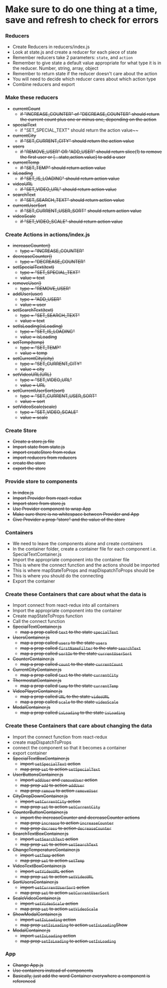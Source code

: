 # Make sure to do one thing at a time, save and refresh to check for errors

###  Reducers
  * Create Reducers in reducers/index.js
  * Look at state.js and create a reducer for each piece of state
  * Remember reducers take 2 parameters: `state`, and `action`
  * Remember to give state a default value appropriate for what type it is in the reducer. Number, string, array, object
  * Remember to return state if the reducer doesn't care about the action
  * You will need to decide which reducer cares about which action type
  * Combine reducers and export

### Make these reducers
  * ~~currentCount~~
    * ~~if "INCREASE_COUNTER" of "DECREASE_COUNTER" should return the current count plus one or minus one, depending on the action~~
  * ~~specialText~~
    * if "SET_SPECIAL_TEXT" should return the action value~~
  * ~~currentCity~~
    * ~~if "SET_CURRENT_CITY" should return the action value~~
  * ~~users~~
    * ~~if "REMOVE_USER" OR "ADD_USER" should return slice(1) to remove the first user or [...state,action.value] to add a user~~
  * ~~currentTemp~~
    * ~~if "SET_TEMP" should return action value~~
  * ~~isLoading~~
    * ~~if "SET_IS_LOADING" should return action value~~
  * ~~videoURL~~
    * ~~if "SET_VIDEO_URL" should return action value~~
  * ~~searchText~~
    * ~~if "SET_SEARCH_TEXT" should return action value~~
  * ~~currentUserSort~~
    * ~~if "SET_CURRENT_USER_SORT"~~ ~~should return action value~~
  * ~~videoScale~~
    * ~~if "SET_VIDEO_SCALE" should return action value~~
### Create Actions in actions/index.js
  * ~~increaseCounter()~~
    * ~~type = "INCREASE_COUNTER"~~
  * ~~decreaseCounter()~~
    * ~~type = "DECREASE_COUNTER"~~
  * ~~setSpecialText(text)~~
    * ~~type = "SET_SPECIAL_TEXT"~~
    * ~~value = text~~
  * ~~removeUser()~~
    * ~~type = "REMOVE_USER"~~
  * ~~addUser(user)~~
    * ~~type = "ADD_USER"~~
    * ~~value = user~~
  * ~~setSearchText(text)~~
    * ~~type = "SET_SEARCH_TEXT"~~
    * ~~value = text~~
  * ~~setIsLoading(isLoading)~~
    * ~~type = "SET_IS_LOADING"~~
    * ~~value = isLoading~~
  * ~~setTemp(temp)~~
    * ~~type = "SET_TEMP"~~
    * ~~value = temp~~
  * ~~setCurrentCity(city)~~
    * ~~type = "SET_CURRENT_CITY"~~
    * ~~value = city~~
  * ~~setVideoURL(URL)~~
    * ~~type = "SET_VIDEO_URL"~~
    * ~~value = URL~~
  * ~~setCurrentUserSort(sort)~~
    * ~~type = "SET_CURRENT_USER_SORT"~~
    * ~~value = sort~~
  * ~~setVideoScale(scale)~~
    * ~~type = "SET_VIDEO_SCALE"~~
    * ~~value = scale~~
### Create Store
  * ~~Create a store.js file~~
  * ~~Import state from state.js~~
  * ~~import createStore from redux~~
  * ~~import reducers from reducers~~
  * ~~create the store~~
  * ~~export the store~~

### Provide store to components
  * ~~In index.js~~
  * ~~Import Provider from react-redux~~
  * ~~Import store from store.js~~
  * ~~Use Provider component to wrap App~~
  * ~~Make sure there is no whitespace between Provider and App~~
  * ~~Give Provider a prop “store” and the value of the store~~


### Containers
  * We need to leave the components alone and create containers
  * In the container folder, create a container file for each component i.e. SpecialTextContainer.js
  * Import the appropriate component into the container file
  * This is where the connect function and the actions should be imported
  * This is where mapStateToProps and mapDispatchToProps should be
  * This is where you should do the connecting
  * Export the container



### Create these Containers that care about what the data is
  * Import connect from react-redux into all containers
  * Import the appropriate component into the container
  * Create mapStateToProps function
  * Call the connect function
  * ~~SpecialTextContainer.js~~
    * ~~map a prop called `text` to the state `specialText`~~
  * ~~UsersContainer.js~~
    * ~~map a prop called `users` to the state `users`~~
    * ~~map a prop called
    `firstNameFilter` to the state `searchText`~~
    * ~~map a prop called `sortOn` to the state `currentUserSort`~~
  * ~~CounterContainer.js~~
    * ~~map a prop called `count` to the state `currentCount`~~
  * ~~CurrentCityContainer.js~~
    * ~~map a prop called `text` to the state `currentCity`~~
  * ~~ThermostatContainer.js~~
    * ~~map a prop called `temp` to the state `currentTemp`~~
  * ~~VideoPlayerContainer.js~~
    * ~~map a prop called `URL` to the state `videoURL`~~
    * ~~map a prop called `scale` to the state `videoScale`~~
  * ~~ModalContainer.js~~
    * ~~map a prop called `isLoading` to the state `isLoading`~~

### Create these Containers that care about changing the data
  * Import the connect function from react-redux
  * create mapDispatchToProps
  * connect the component so that it becomes a container
  * export container
  * ~~SpecialTextBoxContainer.js~~
    * ~~import `setSpecialText` action~~
    * ~~map prop `set` to action `setSpecialText`~~
  * ~~UserButtonsContainer.js~~
    * ~~import `addUser` and `removeUser` action~~
    * ~~map prop `add` to action `addUser`~~
    * ~~map prop `remove` to action `removeUser`~~
  * ~~CityDropDownContainer.js~~
    * ~~import `setCurrentCity` action~~
    * ~~map prop `set` to action `setCurrentCity`~~
  * ~~CounterButtonContainer.js~~
    * ~~import the increaseCounter and decreaseCounter actions~~
    * ~~map prop `increase` to action `increaseCounter`~~
    * ~~map prop `decrees` to action `decreaseCounter`~~
  * ~~SearchTextBoxContainer.js~~
    * ~~import `setSearchText` action~~
    * ~~map prop `set` to action `setSearchText`~~
  * ~~ChangeTemperatureContainer.js~~
    * ~~import `setTemp` action~~
    * ~~map prop `set` to action `setTemp`~~
  * ~~VideoTextBoxContainer.js~~
    * ~~import `setVideoURL` action~~
    * ~~map prop `set` to action `setVideoURL`~~
  * ~~SortUsersContainer.js~~
    * ~~import `setCurrentUserSort` action~~
    * ~~map prop `set` to action `setCurrentUserSort`~~
  * ~~ScaleVideoContainer.js~~
    * ~~import `setVideoScale` action~~
    * ~~map prop `set` to action `setVideoScale`~~
  * ~~ShowModalContainer.js~~
    * ~~import `setIsLoading` action~~
    * ~~map prop `setIsLoading` to action `setIsLoading`Show~~
  * ~~ModalContainer.js~~
    * ~~import `setIsLoading` action~~
    * ~~map prop `setIsLoading` to action `setIsLoading`~~

### App
  * ~~Change App.js~~
  * ~~Use containers instead of components~~
  * ~~Basically, just add the word Container everywhere a component is referenced~~
